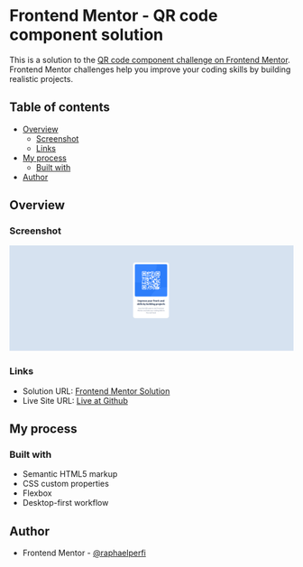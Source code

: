 # Frontend Mentor - QR code component solution

This is a solution to the [QR code component challenge on Frontend Mentor](https://www.frontendmentor.io/challenges/qr-code-component-iux_sIO_H). Frontend Mentor challenges help you improve your coding skills by building realistic projects.

## Table of contents

- [Overview](#overview)
  - [Screenshot](#screenshot)
  - [Links](#links)
- [My process](#my-process)
  - [Built with](#built-with)
- [Author](#author)

## Overview

### Screenshot

![](./design/screenshot-desktop.png)

### Links

- Solution URL: [Frontend Mentor Solution](https://your-solution-url.com)
- Live Site URL: [Live at Github](https://your-live-site-url.com)

## My process

### Built with

- Semantic HTML5 markup
- CSS custom properties
- Flexbox
- Desktop-first workflow

## Author

- Frontend Mentor - [@raphaelperfi](https://www.frontendmentor.io/profile/raphaelperfi)
